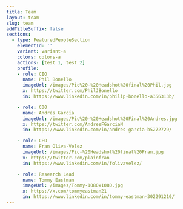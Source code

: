 ```yaml
---
title: Team
layout: team
slug: team
addTitleSuffix: false
sections:
  - type: FeaturedPeopleSection
    elementId: ''
    variant: variant-a
    colors: colors-a
    actions: [test 1, test 2]
    profile:
    - role: CIO
      name: Phil Bonello
      imageUrl: /images/Pic%20-%20Headshot%20final%20Phil.jpg
      x: https://twitter.com/PhilJBonello
      in: https://www.linkedin.com/in/philip-bonello-a356313b/

    - role: C00
      name: Andrés García
      imageUrl: /images/Pic%20-%20Headshot%20Final%20Andres.jpg
      x: https://twitter.com/AndresFGarciaN
      in: https://www.linkedin.com/in/andres-garcia-b5272729/

    - role: CEO
      name: Fran Oliva-Velez
      imageUrl: /images/Pic-%20Headshot%20final%20Fran.jpg
      x: https://twitter.com/plainfran
      in: https://www.linkedin.com/in/folivavelez/

    - role: Research Lead
      name: Tommy Eastman
      imageUrl: /images/Tommy-1080x1080.jpg
      x: https://x.com/tommyeastman21
      in: https://www.linkedin.com/in/tommy-eastman-302291210/
---
```

